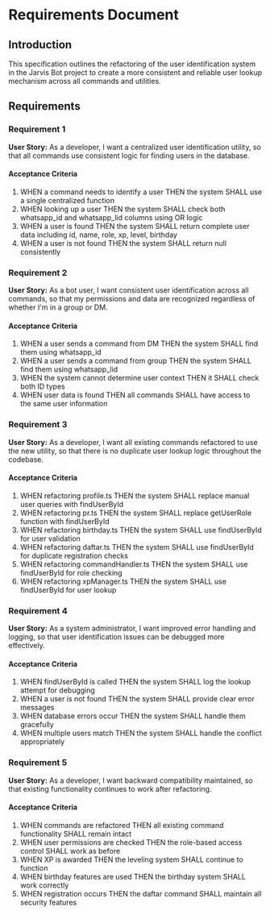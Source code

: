 # Requirements Document

## Introduction

This specification outlines the refactoring of the user identification system in the Jarvis Bot project to create a more consistent and reliable user lookup mechanism across all commands and utilities.

## Requirements

### Requirement 1

**User Story:** As a developer, I want a centralized user identification utility, so that all commands use consistent logic for finding users in the database.

#### Acceptance Criteria

1. WHEN a command needs to identify a user THEN the system SHALL use a single centralized function
2. WHEN looking up a user THEN the system SHALL check both whatsapp_id and whatsapp_lid columns using OR logic
3. WHEN a user is found THEN the system SHALL return complete user data including id, name, role, xp, level, birthday
4. WHEN a user is not found THEN the system SHALL return null consistently

### Requirement 2

**User Story:** As a bot user, I want consistent user identification across all commands, so that my permissions and data are recognized regardless of whether I'm in a group or DM.

#### Acceptance Criteria

1. WHEN a user sends a command from DM THEN the system SHALL find them using whatsapp_id
2. WHEN a user sends a command from group THEN the system SHALL find them using whatsapp_lid
3. WHEN the system cannot determine user context THEN it SHALL check both ID types
4. WHEN user data is found THEN all commands SHALL have access to the same user information

### Requirement 3

**User Story:** As a developer, I want all existing commands refactored to use the new utility, so that there is no duplicate user lookup logic throughout the codebase.

#### Acceptance Criteria

1. WHEN refactoring profile.ts THEN the system SHALL replace manual user queries with findUserById
2. WHEN refactoring pr.ts THEN the system SHALL replace getUserRole function with findUserById
3. WHEN refactoring birthday.ts THEN the system SHALL use findUserById for user validation
4. WHEN refactoring daftar.ts THEN the system SHALL use findUserById for duplicate registration checks
5. WHEN refactoring commandHandler.ts THEN the system SHALL use findUserById for role checking
6. WHEN refactoring xpManager.ts THEN the system SHALL use findUserById for user lookup

### Requirement 4

**User Story:** As a system administrator, I want improved error handling and logging, so that user identification issues can be debugged more effectively.

#### Acceptance Criteria

1. WHEN findUserById is called THEN the system SHALL log the lookup attempt for debugging
2. WHEN a user is not found THEN the system SHALL provide clear error messages
3. WHEN database errors occur THEN the system SHALL handle them gracefully
4. WHEN multiple users match THEN the system SHALL handle the conflict appropriately

### Requirement 5

**User Story:** As a developer, I want backward compatibility maintained, so that existing functionality continues to work after refactoring.

#### Acceptance Criteria

1. WHEN commands are refactored THEN all existing command functionality SHALL remain intact
2. WHEN user permissions are checked THEN the role-based access control SHALL work as before
3. WHEN XP is awarded THEN the leveling system SHALL continue to function
4. WHEN birthday features are used THEN the birthday system SHALL work correctly
5. WHEN registration occurs THEN the daftar command SHALL maintain all security features